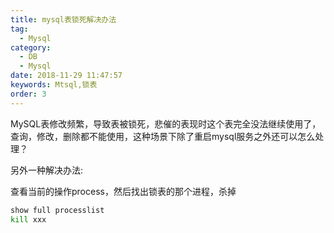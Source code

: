 ```yaml
---
title: mysql表锁死解决办法
tag: 
  - Mysql
category: 
  - DB
  - Mysql
date: 2018-11-29 11:47:57
keywords: Mtsql,锁表
order: 3
---
```


MySQL表修改频繁，导致表被锁死，悲催的表现时这个表完全没法继续使用了，查询，修改，删除都不能使用，这种场景下除了重启mysql服务之外还可以怎么处理？

<!-- more -->

另外一种解决办法:

查看当前的操作process，然后找出锁表的那个进程，杀掉

```sh
show full processlist
kill xxx
```

